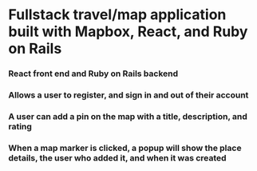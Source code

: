 # Fullstack travel/map application built with Mapbox, React, and Ruby on Rails
### React front end and Ruby on Rails backend
### Allows a user to register, and sign in and out of their account
### A user can add a pin on the map with a title, description, and rating
### When a map marker is clicked, a popup will show the place details, the user who added it, and when it was created